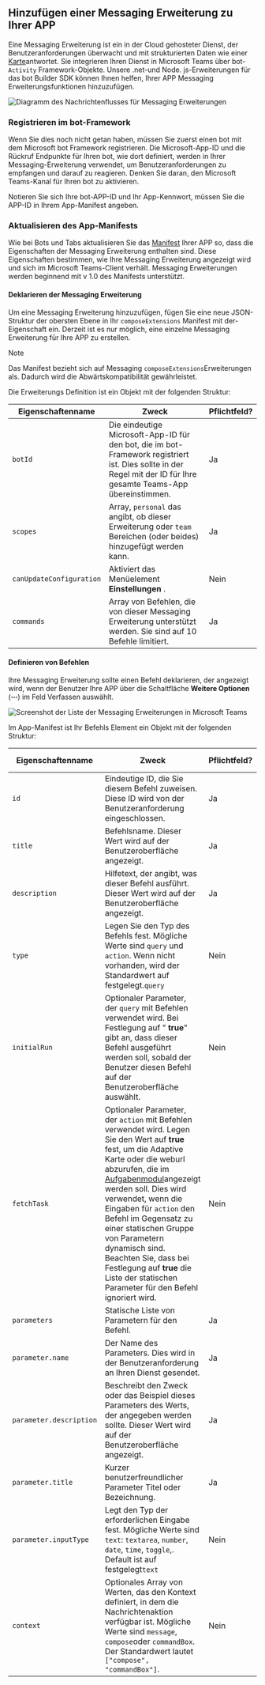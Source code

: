 ## <a name="add-a-messaging-extension-to-your-app"></a>Hinzufügen einer Messaging Erweiterung zu Ihrer APP

Eine Messaging Erweiterung ist ein in der Cloud gehosteter Dienst, der Benutzeranforderungen überwacht und mit strukturierten Daten wie einer [Karte](~/task-modules-and-cards/what-are-cards.md)antwortet. Sie integrieren Ihren Dienst in Microsoft Teams über bot- `Activity` Framework-Objekte. Unsere .net-und Node. js-Erweiterungen für das bot Builder SDK können Ihnen helfen, Ihrer APP Messaging Erweiterungsfunktionen hinzuzufügen.

![Diagramm des Nachrichtenflusses für Messaging Erweiterungen](~/assets/images/compose-extensions/ceflow.png)

### <a name="register-in-the-bot-framework"></a>Registrieren im bot-Framework

Wenn Sie dies noch nicht getan haben, müssen Sie zuerst einen bot mit dem Microsoft bot Framework registrieren. Die Microsoft-App-ID und die Rückruf Endpunkte für Ihren bot, wie dort definiert, werden in Ihrer Messaging-Erweiterung verwendet, um Benutzeranforderungen zu empfangen und darauf zu reagieren. Denken Sie daran, den Microsoft Teams-Kanal für Ihren bot zu aktivieren.

Notieren Sie sich Ihre bot-APP-ID und Ihr App-Kennwort, müssen Sie die APP-ID in Ihrem App-Manifest angeben.

### <a name="update-your-app-manifest"></a>Aktualisieren des App-Manifests

Wie bei Bots und Tabs aktualisieren Sie das [Manifest](~/resources/schema/manifest-schema.md#composeextensions) Ihrer APP so, dass die Eigenschaften der Messaging Erweiterung enthalten sind. Diese Eigenschaften bestimmen, wie Ihre Messaging Erweiterung angezeigt wird und sich im Microsoft Teams-Client verhält. Messaging Erweiterungen werden beginnend mit v 1.0 des Manifests unterstützt.

#### <a name="declare-your-messaging-extension"></a>Deklarieren der Messaging Erweiterung

Um eine Messaging Erweiterung hinzuzufügen, fügen Sie eine neue JSON-Struktur der obersten Ebene in Ihr `composeExtensions` Manifest mit der-Eigenschaft ein. Derzeit ist es nur möglich, eine einzelne Messaging Erweiterung für Ihre APP zu erstellen.

> [!NOTE]
> Das Manifest bezieht sich auf Messaging `composeExtensions`Erweiterungen als. Dadurch wird die Abwärtskompatibilität gewährleistet.

Die Erweiterungs Definition ist ein Objekt mit der folgenden Struktur:

| Eigenschaftenname | Zweck | Pflichtfeld? |
|---|---|---|
| `botId` | Die eindeutige Microsoft-App-ID für den bot, die im bot-Framework registriert ist. Dies sollte in der Regel mit der ID für Ihre gesamte Teams-App übereinstimmen. | Ja |
| `scopes` | Array, `personal` das angibt, ob dieser Erweiterung oder `team` Bereichen (oder beides) hinzugefügt werden kann. | Ja |
| `canUpdateConfiguration` | Aktiviert das Menüelement **Einstellungen** . | Nein |
| `commands` | Array von Befehlen, die von dieser Messaging Erweiterung unterstützt werden. Sie sind auf 10 Befehle limitiert. | Ja |

#### <a name="define-commands"></a>Definieren von Befehlen

Ihre Messaging Erweiterung sollte einen Befehl deklarieren, der angezeigt wird, wenn der Benutzer Ihre APP über die Schaltfläche **Weitere Optionen** (**&#8943;**) im Feld Verfassen auswählt.

![Screenshot der Liste der Messaging Erweiterungen in Microsoft Teams](~/assets/images/compose-extensions/compose-extension-list.png)

Im App-Manifest ist Ihr Befehls Element ein Objekt mit der folgenden Struktur:

| Eigenschaftenname | Zweck | Pflichtfeld? | Minimale Manifestversion |
|---|---|---|---|
| `id` | Eindeutige ID, die Sie diesem Befehl zuweisen. Diese ID wird von der Benutzeranforderung eingeschlossen. | Ja | 1.0 |
| `title` | Befehlsname. Dieser Wert wird auf der Benutzeroberfläche angezeigt. | Ja | 1.0 |
| `description` | Hilfetext, der angibt, was dieser Befehl ausführt. Dieser Wert wird auf der Benutzeroberfläche angezeigt. | Ja | 1.0 |
| `type` | Legen Sie den Typ des Befehls fest. Mögliche Werte sind `query` und `action`. Wenn nicht vorhanden, wird der Standardwert auf festgelegt.`query` | Nein | 1.4 |
| `initialRun` | Optionaler Parameter, der `query` mit Befehlen verwendet wird. Bei Festlegung auf " **true**" gibt an, dass dieser Befehl ausgeführt werden soll, sobald der Benutzer diesen Befehl auf der Benutzeroberfläche auswählt. | Nein | 1.0 |
| `fetchTask` | Optionaler Parameter, der `action` mit Befehlen verwendet wird. Legen Sie den Wert auf **true** fest, um die Adaptive Karte oder die weburl abzurufen, die im [Aufgabenmodul](~/task-modules-and-cards/what-are-task-modules.md)angezeigt werden soll. Dies wird verwendet, wenn die Eingaben für `action` den Befehl im Gegensatz zu einer statischen Gruppe von Parametern dynamisch sind. Beachten Sie, dass bei Festlegung auf **true** die Liste der statischen Parameter für den Befehl ignoriert wird. | Nein | 1.4 |
| `parameters` | Statische Liste von Parametern für den Befehl. | Ja | 1.0 |
| `parameter.name` | Der Name des Parameters. Dies wird in der Benutzeranforderung an Ihren Dienst gesendet. | Ja | 1.0 |
| `parameter.description` | Beschreibt den Zweck oder das Beispiel dieses Parameters des Werts, der angegeben werden sollte. Dieser Wert wird auf der Benutzeroberfläche angezeigt. | Ja | 1.0 |
| `parameter.title` | Kurzer benutzerfreundlicher Parameter Titel oder Bezeichnung. | Ja | 1.0 |
| `parameter.inputType` | Legt den Typ der erforderlichen Eingabe fest. Mögliche Werte sind `text`: `textarea`, `number`, `date`, `time`, `toggle`,. Default ist auf festgelegt`text` | Nein | 1.4 |
| `context` | Optionales Array von Werten, das den Kontext definiert, in dem die Nachrichtenaktion verfügbar ist. Mögliche Werte sind `message`, `compose`oder `commandBox`. Der Standardwert lautet `["compose", "commandBox"]`. | Nein | 1,5 |
